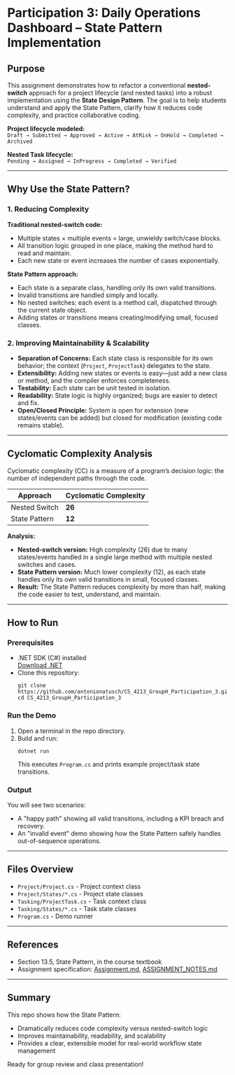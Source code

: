 # Participation 3: Daily Operations Dashboard – State Pattern Implementation

## Purpose

This assignment demonstrates how to refactor a conventional **nested-switch** approach for a project lifecycle (and nested tasks) into a robust implementation using the **State Design Pattern**. The goal is to help students understand and apply the State Pattern, clarify how it reduces code complexity, and practice collaborative coding.

**Project lifecycle modeled:**  
`Draft → Submitted → Approved → Active → AtRisk → OnHold → Completed → Archived`

**Nested Task lifecycle:**  
`Pending → Assigned → InProgress → Completed → Verified`

---

## Why Use the State Pattern?

### 1. Reducing Complexity

**Traditional nested-switch code:**
- Multiple states × multiple events = large, unwieldy switch/case blocks.
- All transition logic grouped in one place, making the method hard to read and maintain.
- Each new state or event increases the number of cases exponentially.

**State Pattern approach:**
- Each state is a separate class, handling only its own valid transitions.
- Invalid transitions are handled simply and locally.
- No nested switches: each event is a method call, dispatched through the current state object.
- Adding states or transitions means creating/modifying small, focused classes.

### 2. Improving Maintainability & Scalability

- **Separation of Concerns:** Each state class is responsible for its own behavior; the context (`Project`, `ProjectTask`) delegates to the state.
- **Extensibility:** Adding new states or events is easy—just add a new class or method, and the compiler enforces completeness.
- **Testability:** Each state can be unit tested in isolation.
- **Readability:** State logic is highly organized; bugs are easier to detect and fix.
- **Open/Closed Principle:** System is open for extension (new states/events can be added) but closed for modification (existing code remains stable).

---

## Cyclomatic Complexity Analysis

Cyclomatic complexity (CC) is a measure of a program’s decision logic: the number of independent paths through the code.

| Approach         | Cyclomatic Complexity |
|------------------|----------------------|
| Nested Switch    | **26**               |
| State Pattern    | **12**               |

**Analysis:**
- **Nested-switch version:** High complexity (26) due to many states/events handled in a single large method with multiple nested switches and cases.
- **State Pattern version:** Much lower complexity (12), as each state handles only its own valid transitions in small, focused classes.
- **Result:** The State Pattern reduces complexity by more than half, making the code easier to test, understand, and maintain.

---

## How to Run

### Prerequisites

- .NET SDK (C#) installed  
  [Download .NET](https://dotnet.microsoft.com/download)
- Clone this repository:
  ```shell
  git clone https://github.com/antonionatusch/CS_4213_GroupH_Participation_3.git
  cd CS_4213_GroupH_Participation_3
  ```

### Run the Demo

1. Open a terminal in the repo directory.
2. Build and run:
   ```shell
   dotnet run
   ```
   This executes `Program.cs` and prints example project/task state transitions.

### Output

You will see two scenarios:
- A "happy path" showing all valid transitions, including a KPI breach and recovery.
- An "invalid event" demo showing how the State Pattern safely handles out-of-sequence operations.

---

## Files Overview

- `Project/Project.cs` - Project context class
- `Project/States/*.cs` - Project state classes
- `Tasking/ProjectTask.cs` - Task context class
- `Tasking/States/*.cs` - Task state classes
- `Program.cs` - Demo runner

---

## References

- Section 13.5, State Pattern, in the course textbook
- Assignment specification: [Assignment.md](Assignment.md), [ASSIGNMENT_NOTES.md](ASSIGNMENT_NOTES.md)

---

## Summary

This repo shows how the State Pattern:
- Dramatically reduces code complexity versus nested-switch logic
- Improves maintainability, readability, and scalability
- Provides a clear, extensible model for real-world workflow state management

Ready for group review and class presentation!
